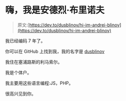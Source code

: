 # 嗨，我是安德烈·布里诺夫

> 原文:[https://dev.to/dusblinov/hi-im-andrei-blinov](https://dev.to/dusblinov/hi-im-andrei-blinov)

我已经编码 7 年了。

你可以在 GitHub 上找到我，我的名字是 [dusblinov](https://github.com/dusblinov)

我住在塞浦路斯的利马索尔。

我是个体户。

我主要用这些语言编程:JS，PHP。

很高兴见到你。